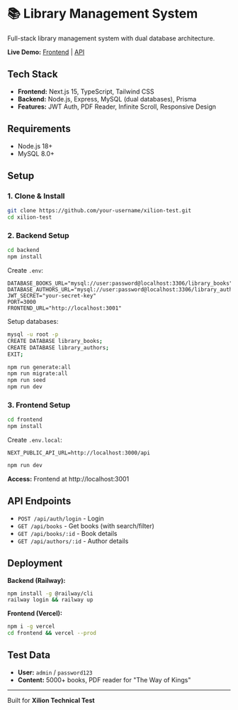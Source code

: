 # 📚 Library Management System

Full-stack library management system with dual database architecture.

**Live Demo:** [Frontend](https://library-frontend-snowy.vercel.app) | [API](https://xilion-test-production.up.railway.app)

## Tech Stack
- **Frontend:** Next.js 15, TypeScript, Tailwind CSS
- **Backend:** Node.js, Express, MySQL (dual databases), Prisma
- **Features:** JWT Auth, PDF Reader, Infinite Scroll, Responsive Design

## Requirements
- Node.js 18+
- MySQL 8.0+

## Setup

### 1. Clone & Install
```bash
git clone https://github.com/your-username/xilion-test.git
cd xilion-test
```

### 2. Backend Setup
```bash
cd backend
npm install
```

Create `.env`:
```env
DATABASE_BOOKS_URL="mysql://user:password@localhost:3306/library_books"
DATABASE_AUTHORS_URL="mysql://user:password@localhost:3306/library_authors"
JWT_SECRET="your-secret-key"
PORT=3000
FRONTEND_URL="http://localhost:3001"
```

Setup databases:
```bash
mysql -u root -p
CREATE DATABASE library_books;
CREATE DATABASE library_authors;
EXIT;

npm run generate:all
npm run migrate:all
npm run seed
npm run dev
```

### 3. Frontend Setup
```bash
cd frontend
npm install
```

Create `.env.local`:
```env
NEXT_PUBLIC_API_URL=http://localhost:3000/api
```

```bash
npm run dev
```

**Access:** Frontend at http://localhost:3001

## API Endpoints
- `POST /api/auth/login` - Login
- `GET /api/books` - Get books (with search/filter)
- `GET /api/books/:id` - Book details
- `GET /api/authors/:id` - Author details

## Deployment

**Backend (Railway):**
```bash
npm install -g @railway/cli
railway login && railway up
```

**Frontend (Vercel):**
```bash
npm i -g vercel
cd frontend && vercel --prod
```

## Test Data
- **User:** `admin` / `password123`
- **Content:** 5000+ books, PDF reader for "The Way of Kings"

---

Built for **Xilion Technical Test**
